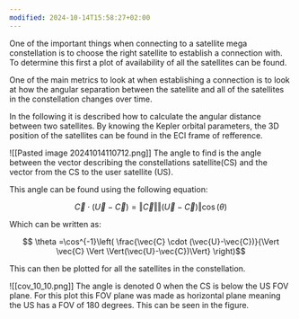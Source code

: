 ```yaml
---
modified: 2024-10-14T15:58:27+02:00
---
```

One of the important things when connecting to a satellite mega constellation is to choose the right satellite to establish a connection with. 
To determine this first a plot of availability of all the satellites can be found. 

One of the main metrics to look at when establishing a connection is to look at how the angular separation between the satellite and all of the satellites in the constellation changes over time. 

In the following it is described how to calculate the angular distance between two satellites. 
By knowing the Kepler orbital parameters, the 3D position of the satellites can be found in the ECI frame of refference. 

![[Pasted image 20241014110712.png]]
The angle to find is the angle between the vector describing the constellations satellite(CS) and the vector from the CS to the user satellite (US). 

This angle can be found using the following equation: 

$$\vec{C} \cdot (\vec{U}-\vec{C}) = \Vert\vec{C}\Vert \Vert(\vec{U}-\vec{C})\Vert \cos(\theta)$$

Which can be written as: 

$$ \theta  =\cos^{-1}\left( \frac{\vec{C} \cdot (\vec{U}-\vec{C})}{\Vert \vec{C} \Vert \Vert(\vec{U}-\vec{C})\Vert} \right)$$

This can then be plotted for all the satellites in the constellation. 

![[cov_10_10.png]]
The angle is denoted 0 when the CS is below the US FOV plane. 
For this plot this FOV plane was made as horizontal plane meaning the US has a FOV of 180 degrees. This can be seen in the figure.